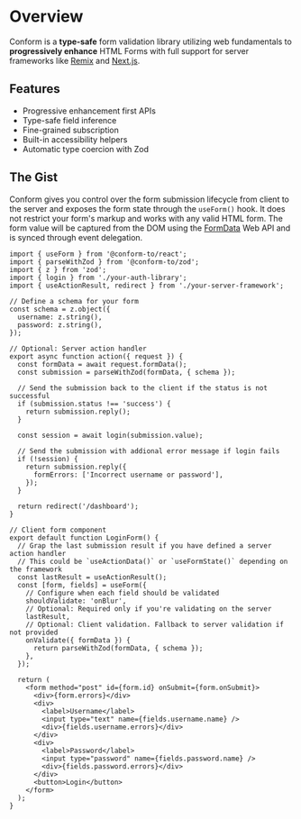 # Overview

Conform is a **type-safe** form validation library utilizing web fundamentals to **progressively enhance** HTML Forms with full support for server frameworks like [Remix](https://remix.run) and [Next.js](https://nextjs.org).

## Features

- Progressive enhancement first APIs
- Type-safe field inference
- Fine-grained subscription
- Built-in accessibility helpers
- Automatic type coercion with Zod

## The Gist

Conform gives you control over the form submission lifecycle from client to the server and exposes the form state through the `useForm()` hook. It does not restrict your form's markup and works with any valid HTML form. The form value will be captured from the DOM using the [FormData](https://developer.mozilla.org/en-US/docs/Web/API/FormData) Web API and is synced through event delegation.

```tsx
import { useForm } from '@conform-to/react';
import { parseWithZod } from '@conform-to/zod';
import { z } from 'zod';
import { login } from './your-auth-library';
import { useActionResult, redirect } from './your-server-framework';

// Define a schema for your form
const schema = z.object({
  username: z.string(),
  password: z.string(),
});

// Optional: Server action handler
export async function action({ request }) {
  const formData = await request.formData();
  const submission = parseWithZod(formData, { schema });

  // Send the submission back to the client if the status is not successful
  if (submission.status !== 'success') {
    return submission.reply();
  }

  const session = await login(submission.value);

  // Send the submission with addional error message if login fails
  if (!session) {
    return submission.reply({
      formErrors: ['Incorrect username or password'],
    });
  }

  return redirect('/dashboard');
}

// Client form component
export default function LoginForm() {
  // Grap the last submission result if you have defined a server action handler
  // This could be `useActionData()` or `useFormState()` depending on the framework
  const lastResult = useActionResult();
  const [form, fields] = useForm({
    // Configure when each field should be validated
    shouldValidate: 'onBlur',
    // Optional: Required only if you're validating on the server
    lastResult,
    // Optional: Client validation. Fallback to server validation if not provided
    onValidate({ formData }) {
      return parseWithZod(formData, { schema });
    },
  });

  return (
    <form method="post" id={form.id} onSubmit={form.onSubmit}>
      <div>{form.errors}</div>
      <div>
        <label>Username</label>
        <input type="text" name={fields.username.name} />
        <div>{fields.username.errors}</div>
      </div>
      <div>
        <label>Password</label>
        <input type="password" name={fields.password.name} />
        <div>{fields.password.errors}</div>
      </div>
      <button>Login</button>
    </form>
  );
}
```
